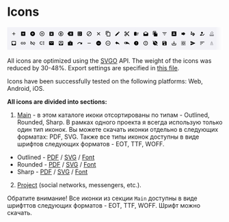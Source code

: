 # Icons

![Icons.img](/02%20-%20Export/Project%20overview/GitHub/Icons.png)

All icons are optimized using the [SVGO](https://github.com/svg/svgo) API. The weight of the icons was reduced by 30-48%. Export settings are specified in [this file](/X/Docs/svgo.json).

Icons have been successfully tested on the following platforms: Web, Android, iOS.

**All icons are divided into sections:**

1. [Main](/02%20-%20Export/Icons/Main/) - в этом каталоге икоки отсортированы по типам - Outlined, Rounded, Sharp. В рамках одного проекта я всегда использую только один тип иконок. Вы можете скачать иконки отдельно в следующих форматах: PDF, SVG. Также все типы иконок доступны в виде шрифтов следующих форматов - EOT, TTF, WOFF.

- Outlined - [PDF](/02%20-%20Export/Icons/Main/Outlined/pdf) / [SVG](/02%20-%20Export/Icons/Main/Outlined/svg) / [Font](/02%20-%20Export/Icons/Main/Outlined/Icon-Font-Outlined.zip)
- Rounded - [PDF](/02%20-%20Export/Icons/Main/Rounded/pdf) / [SVG](/02%20-%20Export/Icons/Main/Rounded/svg) / [Font](/02%20-%20Export/Icons/Main/Outlined/Icon-Font-Rounded.zip)
- Sharp - [PDF](/02%20-%20Export/Icons/Main/Sharp/pdf) / [SVG](/02%20-%20Export/Icons/Main/Sharp/svg) / [Font](/02%20-%20Export/Icons/Main/Outlined/Icon-Font-Sharp.zip)

2. [Project](/02%20-%20Export/Icons/Project/) (social networks, messengers, etc.).

Обратите внимание! Все иконки из секции `Main` доступны в виде шрифттов следующих форматов - EOT, TTF, WOFF. Шрифт можно скачать.




